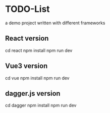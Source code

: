 # TODO-List
a demo project written with different frameworks

## React version
cd react 
npm install 
npm run dev 

## Vue3 version
cd vue 
npm install 
npm run dev 

## dagger.js version
cd dagger 
npm install 
npm run dev 
